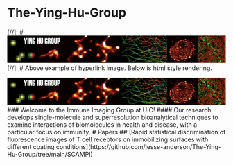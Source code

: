 # The-Ying-Hu-Group
[//]: # ![Ying Hu Lab Banner Image](Images/Lab-Banner.jpeg) 
[//]: # Above example of hyperlink image. Below is html style rendering.
<div style='float: center'>
  <img src="Images/Lab-Banner.jpeg"></img>
</div>
### Welcome to the Immune Imaging Group at UIC!    
#### Our research develops single-molecule and superresolution bioanalytical techniques to examine interactions of biomolecules in health and disease, with a particular focus on immunity.
# Papers
## [Rapid statistical discrimination of fluorescence images of T cell receptors on immobilizing surfaces with different coating conditions](https://github.com/jesse-anderson/The-Ying-Hu-Group/tree/main/SCAMPI)<a name = "Rapid statistical discrimination of fluorescence images of T cell receptors on immobilizing surfaces with different coating conditions"></a>
